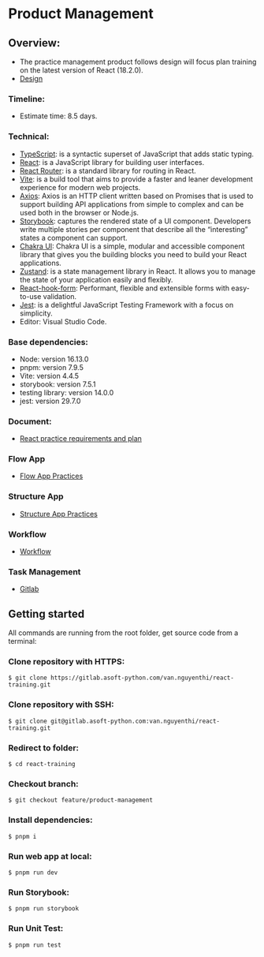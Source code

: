 # Product Management

## Overview:

- The practice management product follows design will focus plan training on the latest version of React (18.2.0).
- [Design](https://www.figma.com/file/fqGqgxSYVOYZkhXanE7JqH/Management-Products?type=design&node-id=0-1&mode=design)

### Timeline:

- Estimate time: 8.5 days.

### Technical:

- [TypeScript](https://www.typescriptlang.org/): is a syntactic superset of JavaScript that adds static typing.
- [React](https://react.dev/learn): is a JavaScript library for building user interfaces.
- [React Router](https://reactrouter.com/en/main): is a standard library for routing in React.
- [Vite](https://vitejs.dev/guide): is a build tool that aims to provide a faster and leaner development experience for modern web projects.
- [Axios](https://github.com/axios/axios): Axios is an HTTP client written based on Promises that is used to support building API applications from simple to complex and can be used both in the browser or Node.js.
- [Storybook](https://storybook.js.org/): captures the rendered state of a UI component. Developers write multiple stories per component that describe all the “interesting” states a component can support.
- [Chakra UI](https://chakra-ui.com/): Chakra UI is a simple, modular and accessible component library that gives you the building blocks you need to build your React applications.
- [Zustand](https://github.com/pmndrs/zustand): is a state management library in React. It allows you to manage the state of your application easily and flexibly.
- [React-hook-form](https://react-hook-form.com/): Performant, flexible and extensible forms with easy-to-use validation.
- [Jest](https://jestjs.io/docs/getting-started): is a delightful JavaScript Testing Framework with a focus on simplicity.
- Editor: Visual Studio Code.

### Base dependencies:

- Node: version 16.13.0
- pnpm: version 7.9.5
- Vite: version 4.4.5
- storybook: version 7.5.1
- testing library: version 14.0.0
- jest: version 29.7.0

### Document:

- [React practice requirements and plan](https://docs.google.com/document/d/18XNc6Zb3vcJX___EbktJuZ-RuQE86wFIc8GEEOLLvvE/edit)

### Flow App

- [Flow App Practices](https://miro.com/app/board/uXjVNVy5Pt8=/?share_link_id=145783935295)

### Structure App

- [Structure App Practices](https://miro.com/app/board/uXjVNVroqZA=/?share_link_id=806689177025)

### Workflow

- [Workflow](https://docs.google.com/document/d/18XNc6Zb3vcJX___EbktJuZ-RuQE86wFIc8GEEOLLvvE/edit)

### Task Management

- [Gitlab](https://gitlab.asoft-python.com/van.nguyenthi/react-training/-/issues)

## Getting started

All commands are running from the root folder, get source code from a terminal:

### Clone repository with HTTPS:
`$ git clone https://gitlab.asoft-python.com/van.nguyenthi/react-training.git`

### Clone repository with SSH: 
`$ git clone git@gitlab.asoft-python.com:van.nguyenthi/react-training.git`

### Redirect to folder:
`$ cd react-training`

### Checkout branch:
`$ git checkout feature/product-management`

### Install dependencies:

`$ pnpm i`

### Run web app at local:
`$ pnpm run dev`

### Run Storybook:
`$ pnpm run storybook`

### Run Unit Test:
`$ pnpm run test`
